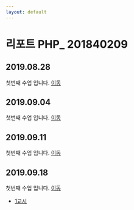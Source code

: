 ```yaml
---
layout: default
---
```


# 리포트 PHP_ 201840209

## 2019.08.28
첫번째 수업 입니다. [이동](./01)

## 2019.09.04
첫번째 수업 입니다. [이동](./02/lecture_02)

## 2019.09.11
첫번째 수업 입니다. [이동](03)

## 2019.09.18
첫번째 수업 입니다. [이동](04)

* [1교시](04/01)

